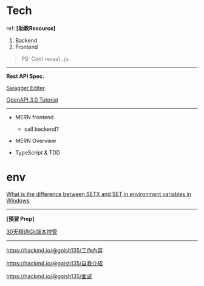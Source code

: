 # Tech

ref: **[助教Resource]**

1. Backend
2. Frontend

> PS: Cool `reveal.js`

---

**Rest API Spec.**

[Swagger Editer](https://editor.swagger.io/?fbclid=IwAR06t_6b3-D66muBIynQlsypzIZTcgVpBzTDa1g9a19O3ntzKLurecoAVKM)

[OpenAPI 3.0 Tutorial](https://support.smartbear.com/swaggerhub/docs/tutorials/openapi-3-tutorial.html)

---

- MERN frontend
  - call backend?   

- MERN Overview 
- TypeScript & TDD

# env

[What is the difference between SETX and SET in environment variables in Windows](https://superuser.com/questions/916649/what-is-the-difference-between-setx-and-set-in-environment-variables-in-windows)

---

**[預習 Prep]**

[30天精通Git版本控管](https://ithelp.ithome.com.tw/users/20004901/ironman/525)

---

https://hackmd.io/@goish135/工作內容

https://hackmd.io/@goish135/自我介紹

https://hackmd.io/@goish135/面試
